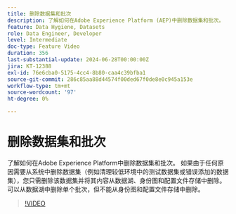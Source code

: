 ```yaml
---
title: 删除数据集和批次
description: 了解如何在Adobe Experience Platform (AEP)中删除数据集和批次。
feature: Data Hygiene, Datasets
role: Data Engineer, Developer
level: Intermediate
doc-type: Feature Video
duration: 356
last-substantial-update: 2024-06-28T00:00:00Z
jira: KT-12388
exl-id: 76e6cba0-5175-4cc4-8b80-caa4c39bfba1
source-git-commit: 286c85aa88d44574f00ded67f0de8e0c945a153e
workflow-type: tm+mt
source-wordcount: '97'
ht-degree: 0%

---
```


# 删除数据集和批次

了解如何在Adobe Experience Platform中删除数据集和批次。 如果由于任何原因需要从系统中删除数据集（例如清理较低环境中的测试数据集或错误添加的数据集），您只需删除该数据集并将其内容从数据湖、身份图和配置文件存储中删除。 可以从数据湖中删除单个批次，但不能从身份图和配置文件存储中删除。

>[!VIDEO](https://video.tv.adobe.com/v/3429790/?learn=on&enablevpops)
